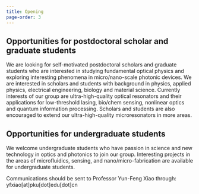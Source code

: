 ```yaml
---
title: Opening
page-order: 3
---
```


## Opportunities for postdoctoral scholar and graduate students

We are looking for self-motivated postdoctoral scholars and graduate students who are interested in studying fundamental optical physics and exploring interesting phenomena in micro/nano-scale photonic devices. We are interested in scholars and students with background in physics, applied physics, electrical engineering, biology and material science. Currently interests of our group are ultra-high-quality optical resonators and their applications for low-threshold lasing, bio/chem sensing, nonlinear optics and quantum information processing. Scholars and students are also encouraged to extend our ultra-high-quality microresonators in more areas.

## Opportunities for undergraduate students

We welcome undergraduate students who have passion in science and new technology in optics and photonics to join our group. Interesting projects in the areas of microfluidics, sensing, and nano/micro-fabrication are available for undergraduate students.

Communications should be sent to Professor Yun-Feng Xiao through: yfxiao[at]pku[dot]edu[dot]cn
